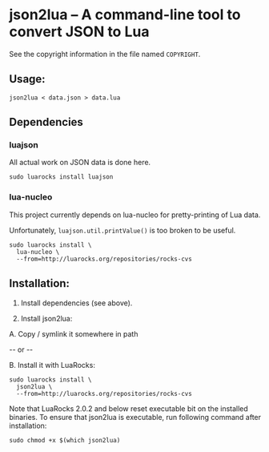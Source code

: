 json2lua – A command-line tool to convert JSON to Lua
=====================================================

See the copyright information in the file named `COPYRIGHT`.

Usage:
------

`json2lua < data.json > data.lua`

Dependencies
------------

### luajson

All actual work on JSON data is done here.

    sudo luarocks install luajson

### lua-nucleo

This project currently depends on lua-nucleo
for pretty-printing of Lua data.

Unfortunately, `luajson.util.printValue()` is too broken to be useful.

    sudo luarocks install \
      lua-nucleo \
      --from=http://luarocks.org/repositories/rocks-cvs

Installation:
-------------

1. Install dependencies (see above).

2. Install json2lua:

A. Copy / symlink it somewhere in path

-- or --

B. Install it with LuaRocks:

    sudo luarocks install \
      json2lua \
      --from=http://luarocks.org/repositories/rocks-cvs

Note that LuaRocks 2.0.2 and below reset executable bit
on the installed binaries. To ensure that json2lua is executable,
run following command after installation:

    sudo chmod +x $(which json2lua)
